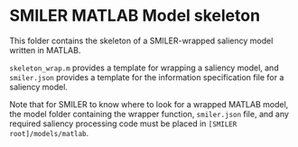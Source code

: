 # SMILER MATLAB Model skeleton

This folder contains the skeleton of a SMILER-wrapped saliency model written in MATLAB.

`skeleton_wrap.m` provides a template for wrapping a saliency model, and `smiler.json` provides a template for the information specification file for a saliency model.

Note that for SMILER to know where to look for a wrapped MATLAB model, the model folder containing the wrapper function, `smiler.json` file, and any required saliency processing code must be placed in `[SMILER root]/models/matlab`.
